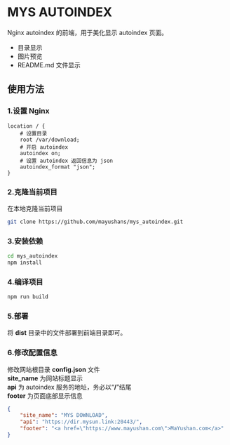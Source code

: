 # MYS AUTOINDEX
Nginx autoindex 的前端，用于美化显示 autoindex 页面。
+ 目录显示
+ 图片预览
+ README.md 文件显示

## 使用方法
### 1.设置 Nginx
```
location / {
    # 设置目录
    root /var/download;
    # 开启 autoindex
    autoindex on;
    # 设置 autoindex 返回信息为 json
    autoindex_format "json";
}
```
### 2.克隆当前项目
在本地克隆当前项目
```bash
git clone https://github.com/mayushans/mys_autoindex.git
```
### 3.安装依赖
```bash
cd mys_autoindex
npm install
```
### 4.编译项目
```bash
npm run build
```
### 5.部署
将 __dist__ 目录中的文件部署到前端目录即可。
### 6.修改配置信息
修改网站根目录 __config.json__ 文件  
__site_name__ 为网站标题显示  
__api__ 为 autoindex 服务的地址，务必以“__/__”结尾  
__footer__ 为页面底部显示信息
```json
{
    "site_name": "MYS DOWNLOAD",
    "api": "https://dir.mysun.link:20443/",
    "footer": "<a href=\"https://www.mayushan.com\">MaYushan.com</a>"
}
```
